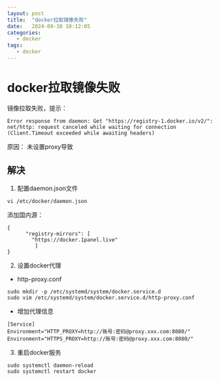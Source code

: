 ```yaml
---
layout: post
title:  "docker拉取镜像失败"
date:   2024-09-30 10:12:05
categories: 
   - docker
tags:
   - docker
---
```


# docker拉取镜像失败

镜像拉取失败，提示：
```
Error response from daemon: Get "https://registry-1.docker.io/v2/": net/http: request canceled while waiting for connection (Client.Timeout exceeded while awaiting headers)
```

原因：
未设置proxy导致

## 解决

1. 配置daemon.json文件
```
vi /etc/docker/daemon.json
```
添加国内源：
```
{
	  "registry-mirrors": [
		"https://docker.1panel.live"
         ]
}
```

2. 设置docker代理

- http-proxy.conf
```
sudo mkdir -p /etc/systemd/system/docker.service.d
sudo vim /etc/systemd/system/docker.service.d/http-proxy.conf
```
- 增加代理信息
```
[Service]
Environment="HTTP_PROXY=http://账号:密码@proxy.xxx.com:8080/"
Environment="HTTPS_PROXY=http://账号:密码@proxy.xxx.com:8080/"
```

3. 重启docker服务
```
sudo systemctl daemon-reload
sudo systemctl restart docker
```